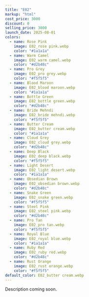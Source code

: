 ```yaml
---
title: "E02"
markup: "html"
cost_price: 3000
discount: 0
selling_price: 3000
launch_date: 2025-08-01
colors:
  - name: Rose Pink
    image: E02_rose pink.webp
    color: "#1a1a1a"
  - name: Warm Camel
    image: E02_warm camel.webp
    color: "#d2b48c"
  - name: Pro Grey
    image: E02_pro grey.webp
    color: "#f5f5f5"
  - name: Blood Maroon
    image: E02_blood maroon.webp
    color: "#1a1a1a"
  - name: Bottle Green
    image: E02_bottle green.webp
    color: "#d2b48c"
  - name: Bride Mehndi
    image: E02_bride mehndi.webp
    color: "#f5f5f5"
  - name: Butter Cream
    image: E02_butter cream.webp
    color: "#1a1a1a"
  - name: Cloud Grey
    image: E02_cloud grey.webp
    color: "#d2b48c"
  - name: Deep Black
    image: E02_deep black.webp
    color: "#f5f5f5"
  - name: Light Desert
    image: E02_light desert.webp
    color: "#1a1a1a"
  - name: Obsedian Brown
    image: E02_obsedian brown.webp
    color: "#d2b48c"
  - name: Snake Green
    image: E02_snake green.webp
    color: "#f5f5f5"
  - name: Steel Pink
    image: E02_steel pink.webp
    color: "#d2b48c"
  - name: Pro Tan
    image: E02_pro tan.webp
    color: "#f5f5f5"
  - name: Royal Blue
    image: E02_royal blue.webp
    color: "#1a1a1a"
  - name: Ruby Red
    image: E02_ruby red.webp
    color: "#d2b48c"
  - name: Rust Orange
    image: E02_rust orange.webp
    color: "#f5f5f5"
default_color: E02_butter cream.webp
---
```


Description coming soon.
